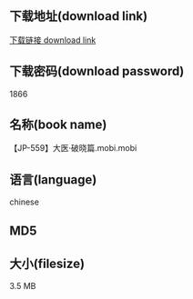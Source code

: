 ## 下载地址(download link)
[下载链接 download link](https://voluble-croquembouche-d321dc.netlify.app/?s=%E3%80%90JP-559%E3%80%91%E5%A4%A7%E5%8C%BB%C2%B7%E7%A0%B4%E6%99%93%E7%AF%87.mobi)

## 下载密码(download password)
1866

## 名称(book name)
【JP-559】大医·破晓篇.mobi.mobi

## 语言(language)
chinese

## MD5


## 大小(filesize)
3.5 MB
